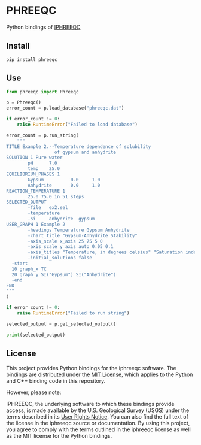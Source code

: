 # PHREEQC

Python bindings of [IPHREEQC](https://www.usgs.gov/software/phreeqc-version-3)

## Install
```
pip install phreeqc
```
## Use
```py
from phreeqc import Phreeqc

p = Phreeqc()
error_count = p.load_database("phreeqc.dat")

if error_count != 0:
    raise RuntimeError("Failed to load database")

error_count = p.run_string(
    """
TITLE Example 2.--Temperature dependence of solubility
                  of gypsum and anhydrite
SOLUTION 1 Pure water
        pH      7.0
        temp    25.0                
EQUILIBRIUM_PHASES 1
        Gypsum          0.0     1.0
        Anhydrite       0.0     1.0
REACTION_TEMPERATURE 1
        25.0 75.0 in 51 steps
SELECTED_OUTPUT
        -file   ex2.sel
        -temperature
        -si     anhydrite  gypsum
USER_GRAPH 1 Example 2
        -headings Temperature Gypsum Anhydrite
        -chart_title "Gypsum-Anhydrite Stability"
        -axis_scale x_axis 25 75 5 0
        -axis_scale y_axis auto 0.05 0.1
        -axis_titles "Temperature, in degrees celsius" "Saturation index"
        -initial_solutions false
  -start
  10 graph_x TC
  20 graph_y SI("Gypsum") SI("Anhydrite")
  -end
END
"""
)

if error_count != 0:
    raise RuntimeError("Failed to run string")

selected_output = p.get_selected_output()

print(selected_output)

```
## License
This project provides Python bindings for the iphreeqc software. The bindings are distributed under the [MIT License](/LICENSE), which applies to the Python and C++ binding code in this repository.

However, please note:

IPHREEQC, the underlying software to which these bindings provide access, is made available by the U.S. Geological Survey (USGS) under the terms described in its [User Rights Notice](/NOTICE). You can also find the full text of the license in the iphreeqc source or documentation.
By using this project, you agree to comply with the terms outlined in the iphreeqc license as well as the MIT license for the Python bindings.
